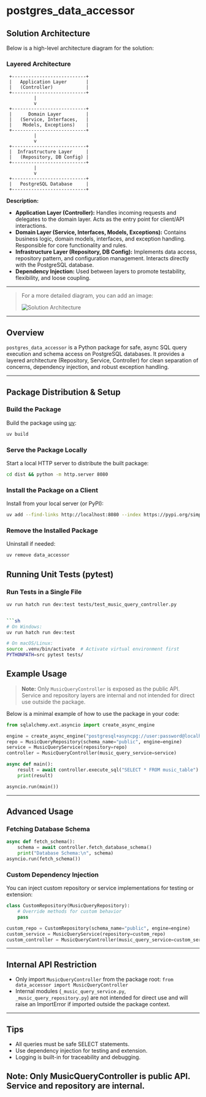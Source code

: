 # postgres_data_accessor


## Solution Architecture

Below is a high-level architecture diagram for the solution:

### Layered Architecture


```
 +---------------------------+
 |   Application Layer       |
 |   (Controller)            |
 +---------------------------+
          |
          v
 +---------------------------+
 |      Domain Layer         |
 |   (Service, Interfaces,   |
 |    Models, Exceptions)    |
 +---------------------------+
          |
          v
 +---------------------------+
 |  Infrastructure Layer     |
 |   (Repository, DB Config) |
 +---------------------------+
          |
          v
 +---------------------------+
 |   PostgreSQL Database     |
 +---------------------------+
```


**Description:**
- **Application Layer (Controller):** Handles incoming requests and delegates to the domain layer. Acts as the entry point for client/API interactions.
- **Domain Layer (Service, Interfaces, Models, Exceptions):** Contains business logic, domain models, interfaces, and exception handling. Responsible for core functionality and rules.
- **Infrastructure Layer (Repository, DB Config):** Implements data access, repository pattern, and configuration management. Interacts directly with the PostgreSQL database.
- **Dependency Injection:** Used between layers to promote testability, flexibility, and loose coupling.

---

> For a more detailed diagram, you can add an image:
> 
> ![Solution Architecture](docs/solution_architecture.png)

---
## Overview

`postgres_data_accessor` is a Python package for safe, async SQL query execution and schema access on PostgreSQL databases. It provides a layered architecture (Repository, Service, Controller) for clean separation of concerns, dependency injection, and robust exception handling.

---

## Package Distribution & Setup

### Build the Package
Build the package using [uv](https://github.com/astral-sh/uv):

```sh
uv build
```

### Serve the Package Locally
Start a local HTTP server to distribute the built package:

```sh
cd dist && python -m http.server 8080
```

### Install the Package on a Client
Install from your local server (or PyPI):

```sh
uv add --find-links http://localhost:8080 --index https://pypi.org/simple data_accessor
```

### Remove the Installed Package
Uninstall if needed:

```sh
uv remove data_accessor
```


## Running Unit Tests (pytest)

### Run Tests in a Single File

```sh
uv run hatch run dev:test tests/test_music_query_controller.py


```sh
# On Windows:
uv run hatch run dev:test

# On macOS/Linux:
source .venv/bin/activate  # Activate virtual environment first
PYTHONPATH=src pytest tests/
```


## Example Usage

> **Note:** Only `MusicQueryController` is exposed as the public API. Service and repository layers are internal and not intended for direct use outside the package.

Below is a minimal example of how to use the package in your code:

```python
from sqlalchemy.ext.asyncio import create_async_engine

engine = create_async_engine("postgresql+asyncpg://user:password@localhost/dbname")
repo = MusicQueryRepository(schema_name="public", engine=engine)
service = MusicQueryService(repository=repo)
controller = MusicQueryController(music_query_service=service)

async def main():
    result = await controller.execute_sql("SELECT * FROM music_table")
    print(result)

asyncio.run(main())
```
---

## Advanced Usage

### Fetching Database Schema

```python
async def fetch_schema():
    schema = await controller.fetch_database_schema()
    print("Database Schema:\n", schema)
asyncio.run(fetch_schema())
```

### Custom Dependency Injection

You can inject custom repository or service implementations for testing or extension:

```python
class CustomRepository(MusicQueryRepository):
    # Override methods for custom behavior
    pass

custom_repo = CustomRepository(schema_name="public", engine=engine)
custom_service = MusicQueryService(repository=custom_repo)
custom_controller = MusicQueryController(music_query_service=custom_service)
```

---

## Internal API Restriction
- Only import `MusicQueryController` from the package root: `from data_accessor import MusicQueryController`
- Internal modules (`_music_query_service.py`, `_music_query_repository.py`) are not intended for direct use and will raise an ImportError if imported outside the package context.

---

## Tips

- All queries must be safe SELECT statements.
- Use dependency injection for testing and extension.
- Logging is built-in for traceability and debugging.

## Note: Only MusicQueryController is public API. Service and repository are internal.
